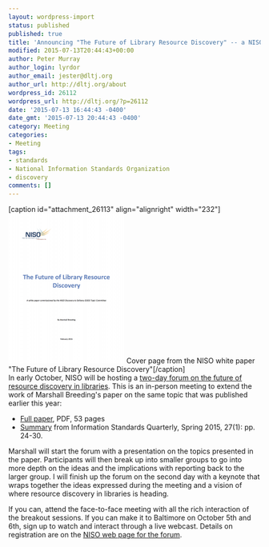 ```yaml
---
layout: wordpress-import
status: published
published: true
title: 'Announcing "The Future of Library Resource Discovery" -- a NISO Two-day Forum in October in Baltimore'
modified: 2015-07-13T20:44:43+00:00
author: Peter Murray
author_login: lyrdor
author_email: jester@dltj.org
author_url: http://dltj.org/about
wordpress_id: 26112
wordpress_url: http://dltj.org/?p=26112
date: '2015-07-13 16:44:43 -0400'
date_gmt: '2015-07-13 20:44:43 -0400'
category: Meeting
categories:
- Meeting
tags:
- standards
- National Information Standards Organization
- discovery
comments: []
---
```

<p>[caption id="attachment_26113" align="alignright" width="232"]<a href="http://www.niso.org/publications/white_papers/discovery/" title="Future of Library Resource Discovery (short URL) - National Information Standards Organization"><img src="/assets/images/2015/07/future_library_resource_discovery-232x300.png" alt="Cover page from the NISO white paper "The Future of Library Resource Discovery"" width="232" height="300" class="size-medium wp-image-26113" /></a> Cover page from the NISO white paper "The Future of Library Resource Discovery"[/caption]<br />
In early October, NISO will be hosting a <a href="http://www.niso.org/news/events/2015/October_discovery/" title="NISO Forum: The Future of Discovery - National Information Standards Organization">two-day forum on the future of resource discovery in libraries</a>.  This is an in-person meeting to extend the work of Marshall Breeding's paper on the same topic that was published earlier this year:</p>
<ul>
<li><a href="http://www.niso.org/publications/white_papers/discovery/" title="Future of Library Resource Discovery (short URL) - National Information Standards Organization">Full paper</a>, PDF, 53 pages</li>
<li><a href="http://www.niso.org/publications/isq/2015/v27no1/breeding/" title="http://www.niso.org/publications/isq/2015/v27no1/breeding/">Summary</a> from Information Standards Quarterly, Spring 2015, 27(1): pp. 24-30. </li>
</ul>
<p>Marshall will start the forum with a presentation on the topics presented in the paper.  Participants will then break up into smaller groups to go into more depth on the ideas and the implications with reporting back to the larger group.  I will finish up the forum on the second day with a keynote that wraps together the ideas expressed during the meeting and a vision of where resource discovery in libraries is heading.</p>
<p>If you can, attend the face-to-face meeting with all the rich interaction of the breakout sessions.  If you can make it to Baltimore on October 5th and 6th, sign up to watch and interact through a live webcast.  Details on registration are on the <a href="http://www.niso.org/news/events/2015/October_discovery/" title="NISO Forum: The Future of Discovery - National Information Standards Organization">NISO web page for the forum</a>.</p>
